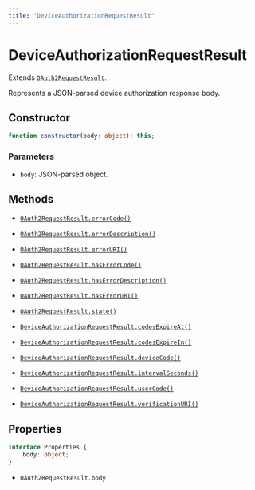 ```yaml
---
title: "DeviceAuthorizationRequestResult"
---
```


# DeviceAuthorizationRequestResult

Extends [`OAuth2RequestResult`](/reference/main/OAuth2RequestResult).

Represents a JSON-parsed device authorization response body.

## Constructor

```ts
function constructor(body: object): this;
```

### Parameters

- `body`: JSON-parsed object.

## Methods

- [`OAuth2RequestResult.errorCode()`](/reference/main/OAuth2RequestResult/errorCode)
- [`OAuth2RequestResult.errorDescription()`](/reference/main/OAuth2RequestResult/errorDescription)
- [`OAuth2RequestResult.errorURI()`](/reference/main/OAuth2RequestResult/errorURI)
- [`OAuth2RequestResult.hasErrorCode()`](/reference/main/OAuth2RequestResult/hasErrorCode)
- [`OAuth2RequestResult.hasErrorDescription()`](/reference/main/OAuth2RequestResult/hasErrorDescription)
- [`OAuth2RequestResult.hasErrorURI()`](/reference/main/OAuth2RequestResult/hasErrorURI)
- [`OAuth2RequestResult.state()`](/reference/main/OAuth2RequestResult/state)

- [`DeviceAuthorizationRequestResult.codesExpireAt()`](/reference/main/DeviceAuthorizationRequestResult/codesExpireAt)
- [`DeviceAuthorizationRequestResult.codesExpireIn()`](/reference/main/DeviceAuthorizationRequestResult/codesExpireIn)
- [`DeviceAuthorizationRequestResult.deviceCode()`](/reference/main/DeviceAuthorizationRequestResult/deviceCode)
- [`DeviceAuthorizationRequestResult.intervalSeconds()`](/reference/main/DeviceAuthorizationRequestResult/intervalSeconds)
- [`DeviceAuthorizationRequestResult.userCode()`](/reference/main/DeviceAuthorizationRequestResult/userCode)
- [`DeviceAuthorizationRequestResult.verificationURI()`](/reference/main/DeviceAuthorizationRequestResult/verificationURI)

## Properties

```ts
interface Properties {
	body: object;
}
```

- `OAuth2RequestResult.body`
